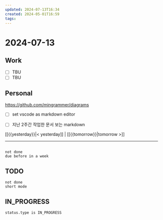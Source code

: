 ```yaml
---
updated: 2024-07-13T16:34
created: 2024-05-01T16:59
tags: 
---
```


# 2024-07-13  

## Work

- [ ] TBU
- [ ] TBU  

## Personal

https://github.com/mingrammer/diagrams

- [ ] set vscode as markdown editor
- [ ] 지난 2주간 작업한 문서 보는 markdown




  
  
[[{{yesterday}}|< yesterday]] | [[{{tomorrow}}|tomorrow >]]  
  
---  

```tasks

not done
due before in a week
```



## TODO
```tasks  
not done  
short mode  
```

## IN_PROGRESS
```tasks  
status.type is IN_PROGRESS
```

